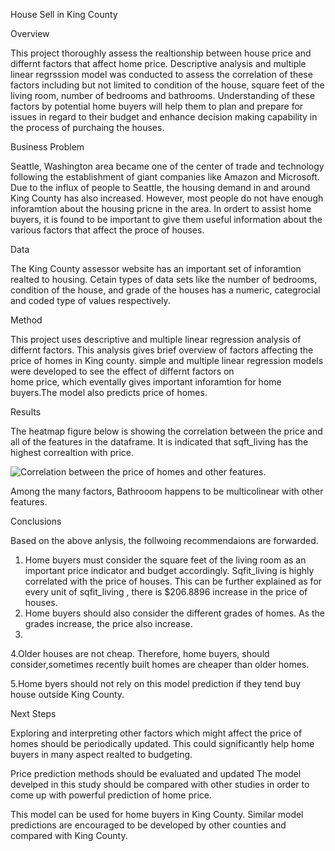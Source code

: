  House Sell in King County

Overview

This project thoroughly assess the realtionship between house price and differnt factors that affect home price. 
Descriptive analysis and multiple linear regrsssion model was conducted to assess the correlation of these factors
including but not limited to condition of the house, square feet of the living room, number of bedrooms and bathrooms.
Understanding of these factors by potential home buyers will help them to plan and prepare for issues in regard to their budget
and enhance decision making capability in the process of purchaing the houses.

Business Problem

Seattle, Washington area became one of the center of trade and technology following the establishment of giant companies
like Amazon and Microsoft. Due to the influx of people to Seattle, the housing demand in and around King County has
also increased. However, most people do not have enough inforamtion about the housing pricne in the area. In ordert to assist
home buyers, it is found to be important to give them useful information about the various factors that affect the proce of houses.


Data 

The King County assessor website has an important set of inforamtion realted to housing.
Cetain types of data sets like the number of bedrooms, condition of the house, and grade
of the houses has a numeric, categrocial and coded type of values respectively.

Method

This project uses descriptive and multiple linear regression analysis of differnt factors.
This analysis gives brief overview of factors affecting the price of homes in King county.
simple and multiple linear regression models were developed to see the effect of differnt factors on  
home price, which eventally gives important inforamtion for home buyers.The model also predicts price of homes.

Results 

The heatmap figure below is showing the correlation between the price and all of the features in the dataframe. 
It is indicated that sqft_living has the highest correaltion with price.

![Correlation between the price of homes and other features](https://user-images.githubusercontent.com/37712711/136503211-523892ef-e32d-44ba-aac5-32477b87defb.png).

Among the many factors, Bathrooom happens to be multicolinear with other features.


Conclusions

Based on the above anlysis, the follwoing recommendaions are forwarded.
1. Home buyers must consider the square feet of the living room as an important price indicator and budget accordingly.
Sqfit_living is highly correlated with the price of houses. This can be further explained as for every unit of sqfit_living ,
there is $206.8896 increase in the price of houses.
2. Home buyers should also consider the different grades of homes. As the grades increase, the price also increase.
3. 
4.Older houses are not cheap. Therefore, home buyers, should consider,sometimes recently built homes are cheaper than older homes.

5.Home byers should not rely on this model prediction if they tend buy house outside King County.

Next Steps

Exploring and interpreting other factors which might affect the price of homes should be periodically updated. 
This could significantly help home buyers in many aspect realted to budgeting.

Price prediction methods should be evaluated and updated
The model develped in this study should be compared with other studies in order to come up with powerful prediction of home price.

This model can be used for home buyers in King County. 
Similar model predictions are encouraged to be developed by other counties and compared with King County.







